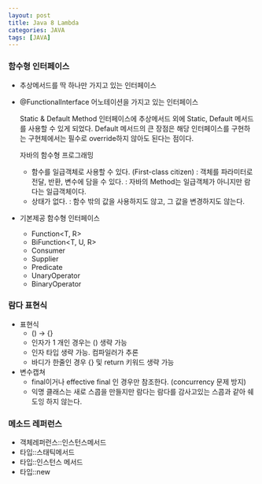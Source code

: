 ```yaml
---
layout: post
title: Java 8 Lambda
categories: JAVA
tags: [JAVA]
---
```


### 함수형 인터페이스

- 추상메서드를 딱 하나만 가지고 있는 인터페이스
- @FunctionalInterface 어노테이션을 가지고 있는 인터페이스

    Static & Default Method
    인터페이스에 추상메서드 외에 Static, Default 메서드를 사용할 수 있게 되었다. Default 메서드의 큰 장점은 해당 인터페이스를 구현하는 구현체에서는 필수로 override하지 않아도 된다는 점이다. 

    자바의 함수형 프로그래밍
    - 함수를 일급객체로 사용할 수 있다. (First-class citizen) 
       : 객체를 파라미터로 전달, 반환, 변수에 담을 수 있다. 
       : 자바의 Method는 일급객체가 아니지만 람다는 일급객체이다. 
    - 상태가 없다.
       : 함수 밖의 값을 사용하지도 않고, 그 값을 변경하지도 않는다. 

- 기본제공 함수형 인터페이스
    - Function<T, R>
    - BiFunction<T, U, R>
    - Consumer<T>
    - Supplier<T>
    - Predicate<T>
    - UnaryOperator<T>
    - BinaryOperator<T>

### 람다 표현식

- 표현식
    - () → {}
    - 인자가 1 개인 경우는 () 생략 가능
    - 인자 타입 생략 가능. 컴파일러가 추론
    - 바디가 한줄인 경우 {} 및 return 키워드 생략 가능
- 변수캡쳐
    - final이거나 effective final 인 경우만 참조한다. (concurrency 문제 방지)
    - 익명 클래스는 새로 스콥을 만들지만 람다는 람다를 감사고있는 스콥과 같아 쉐도잉 하지 않는다.

### 메소드 레퍼런스

- 객체레퍼런스::인스턴스메서드
- 타입::스태틱메서드
- 타입::인스턴스 메서드
- 타입::new